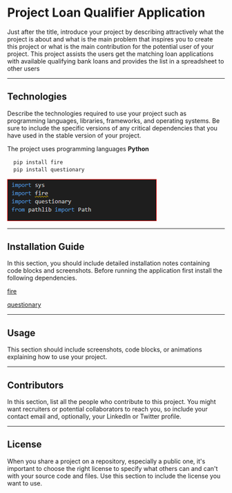 # Project Loan Qualifier Application 

Just after the title, introduce your project by describing attractively what the project is about and what is the main problem that inspires you to create this project or what is the main contribution for the potential user of your project.
This project assists the users get the matching loan applications with available qualifying bank loans and provides the list in a spreadsheet to other users

---

## Technologies

Describe the technologies required to use your project such as programming languages, libraries, frameworks, and operating systems. Be sure to include the specific versions of any critical dependencies that you have used in the stable version of your project.

The project uses programming languages **Python**

```python
  pip install fire
  pip install questionary
```

![libraries requirement](https://github.com/mbhat83/Project_Repo/blob/main/Capture.PNG)

---

## Installation Guide

In this section, you should include detailed installation notes containing code blocks and screenshots.
Before running the application first install the following dependencies.


[fire](https://github.com/google/python-fire) 

[questionary](https://github.com/tmbo/questionary) 

---

## Usage

This section should include screenshots, code blocks, or animations explaining how to use your project.

---

## Contributors

In this section, list all the people who contribute to this project. You might want recruiters or potential collaborators to reach you, so include your contact email and, optionally, your LinkedIn or Twitter profile.

---

## License

When you share a project on a repository, especially a public one, it's important to choose the right license to specify what others can and can't with your source code and files. Use this section to include the license you want to use.